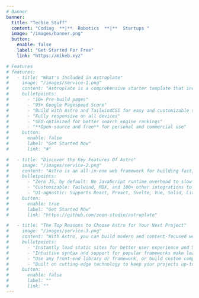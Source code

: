 ```yaml
---
# Banner
banner:
  title: "Techie Stuff"
  content: "Coding  **|**  Robotics  **|**  Startups "
  image: "/images/banner.png"
  button:
    enable: false
    label: "Get Started For Free"
    link: "https://mikeb.xyz"

# Features
# features:
#   - title: "What's Included in Astroplate"
#     image: "/images/service-1.png"
#     content: "Astroplate is a comprehensive starter template that includes everything you need to get started with your Astro project. What's Included in Astroplate"
#     bulletpoints:
#       - "10+ Pre-build pages"
#       - "95+ Google Pagespeed Score"
#       - "Build with Astro and TailwindCSS for easy and customizable styling"
#       - "Fully responsive on all devices"
#       - "SEO-optimized for better search engine rankings"
#       - "**Open-source and free** for personal and commercial use"
#     button:
#       enable: false
#       label: "Get Started Now"
#       link: "#"

#   - title: "Discover the Key Features Of Astro"
#     image: "/images/service-2.png"
#     content: "Astro is an all-in-one web framework for building fast, content-focused websites. It offers a range of exciting features for developers and website creators. Some of the key features are:"
#     bulletpoints:
#       - "Zero JS, by default: No JavaScript runtime overhead to slow you down."
#       - "Customizable: Tailwind, MDX, and 100+ other integrations to choose from."
#       - "UI-agnostic: Supports React, Preact, Svelte, Vue, Solid, Lit and more."
#     button:
#       enable: true
#       label: "Get Started Now"
#       link: "https://github.com/zeon-studio/astroplate"

#   - title: "The Top Reasons to Choose Astro for Your Next Project"
#     image: "/images/service-3.png"
#     content: "With Astro, you can build modern and content-focused websites without sacrificing performance or ease of use."
#     bulletpoints:
#       - "Instantly load static sites for better user experience and SEO."
#       - "Intuitive syntax and support for popular frameworks make learning and using Astro a breeze."
#       - "Use any front-end library or framework, or build custom components, for any project size."
#       - "Built on cutting-edge technology to keep your projects up-to-date with the latest web standards."
#     button:
#       enable: false
#       label: ""
#       link: ""
---
```

